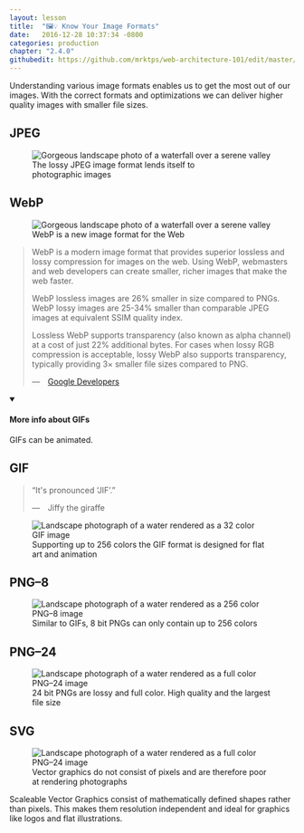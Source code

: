 ```yaml
---
layout: lesson
title:  "🖼💡 Know Your Image Formats"
date:   2016-12-28 10:37:34 -0800
categories: production
chapter: "2.4.0"
githubedit: https://github.com/mrktps/web-architecture-101/edit/master/_unit_2/2.4.0-know-your-image-formats.markdown
---
```


Understanding various image formats enables us to get the most out of our images. With the correct formats and optimizations we can deliver higher quality images with smaller file&nbsp;sizes.


## JPEG
<figure>
  <picture>
   <source srcset="/intro-web-architecture/assets/images/landscape/znn6ubhmrui-robert-lukeman-1600.jpg" media="(min-width: 724px)" />
   <img src="/intro-web-architecture/assets/images/landscape/znn6ubhmrui-robert-lukeman-800.jpg" alt="Gorgeous landscape photo of a waterfall over a serene valley" />
  </picture>
  <figcaption>The lossy JPEG image format lends itself to photographic&nbsp;images</figcaption>
</figure>

## WebP 
<figure>
  <picture>
   <source srcset="/intro-web-architecture/assets/images/landscape/znn6ubhmrui-robert-lukeman-1600.webp" media="(min-width: 724px)" type="image/webp" />
   <source srcset="/intro-web-architecture/assets/images/landscape/znn6ubhmrui-robert-lukeman-800.webp" type="image/webp" />
   <img src="/intro-web-architecture/assets/images/know-your-images/no-webp.svg" alt="Gorgeous landscape photo of a waterfall over a serene valley" />
  </picture>
  <figcaption>WebP is a new image format for the&nbsp;Web</figcaption>
</figure>

<blockquote cite="https://developers.google.com/speed/webp/">
<p>WebP is a modern image format that provides superior lossless and lossy compression for images on the web. Using WebP, webmasters and web developers can create smaller, richer images that make the web faster.</p>
<p>WebP lossless images are 26% smaller in size compared to PNGs. WebP lossy images are 25-34% smaller than comparable JPEG images at equivalent SSIM quality index.</p>
<p>Lossless WebP supports transparency (also known as alpha channel) at a cost of just 22% additional bytes. For cases when lossy RGB compression is acceptable, lossy WebP also supports transparency, typically providing 3× smaller file sizes compared to PNG.</p>
&mdash;&emsp;<a class="very subtle" href="https://developers.google.com/speed/webp/">Google Developers</a>
</blockquote>


<details open>
  <summary>
    <h4>More info about GIFs</h4>
  </summary>
  <div>
    <p>GIFs can be animated.</p>
  </div>
</details>



## GIF 

<blockquote class="legible">
  <p>&#8220;It's pronounced &#8216;JIF&#8217;.&#8221;</p>
  &mdash;&emsp;Jiffy the giraffe
</blockquote>

<figure>
  <img src="/intro-web-architecture/assets/images/know-your-images/znn6ubhmrui-robert-lukeman-16.gif" alt="Landscape photograph of a water rendered as a 32 color GIF&nbsp;image">
  <figcaption>Supporting up to 256 colors the GIF format is designed for flat art and&nbsp;animation</figcaption>
</figure>

## PNG&ndash;8
<figure>
  <img src="/intro-web-architecture/assets/images/know-your-images/znn6ubhmrui-robert-lukeman-8.png" alt="Landscape photograph of a water rendered as a 256 color PNG&ndash;8&nbsp;image">
  <figcaption>Similar to GIFs, 8 bit PNGs can only contain up to 256&nbsp;colors</figcaption>
</figure>


## PNG&ndash;24
<figure>
  <img src="/intro-web-architecture/assets/images/know-your-images/znn6ubhmrui-robert-lukeman-24.png" alt="Landscape photograph of a water rendered as a full color PNG&ndash;24&nbsp;image">
  <figcaption>24 bit PNGs are lossy and full color. High quality and the largest file&nbsp;size</figcaption>
</figure>

## SVG 
<figure>
  <img src="/intro-web-architecture/assets/images/know-your-images/znn6ubhmrui-robert-lukeman.svg" alt="Landscape photograph of a water rendered as a full color PNG&ndash;24&nbsp;image">
  <figcaption>Vector graphics do not consist of pixels and are therefore poor at rendering&nbsp;photographs</figcaption> 
</figure>

Scaleable Vector Graphics consist of mathematically defined shapes rather than pixels. This makes them resolution independent and ideal for graphics like logos and flat&nbsp;illustrations.
